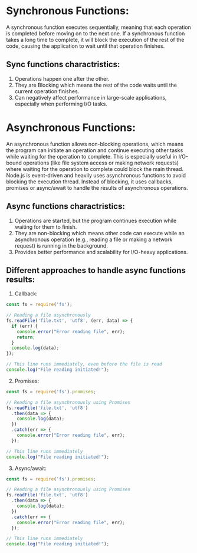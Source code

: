 # Synchronous Functions:
A synchronous function executes sequentially, meaning that each operation is completed before moving on to the next one. If a synchronous function takes a long time to complete, it will block the execution of the rest of the code, causing the application to wait until that operation finishes.

## Sync functions charactristics:
1. Operations happen one after the other.
2. They are Blocking which means the rest of the code waits until the current operation finishes.
3. Can negatively affect performance in large-scale applications, especially when performing I/O tasks.


# Asynchronous Functions:
An asynchronous function allows non-blocking operations, which means the program can initiate an operation and continue executing other tasks while waiting for the operation to complete. This is especially useful in I/O-bound operations (like file system access or making network requests) where waiting for the operation to complete could block the main thread.
Node.js is event-driven and heavily uses asynchronous functions to avoid blocking the execution thread. Instead of blocking, it uses callbacks, promises or async/await to handle the results of asynchronous operations.

## Async functions charactristics:
1. Operations are started, but the program continues execution while waiting for them to finish.
2. They are non-blocking which means other code can execute while an asynchronous operation (e.g., reading a file or making a network request) is running in the background.
3. Provides better performance and scalability for I/O-heavy applications.

## Different approaches to handle async functions results:
1. Callback:
```javascript
const fs = require('fs');

// Reading a file asynchronously
fs.readFile('file.txt', 'utf8', (err, data) => {
  if (err) {
    console.error("Error reading file", err);
    return;
  }
  console.log(data);
});

// This line runs immediately, even before the file is read
console.log("File reading initiated!");
```
2. Promises:
```javascript
const fs = require('fs').promises;

// Reading a file asynchronously using Promises
fs.readFile('file.txt', 'utf8')
  .then(data => {
    console.log(data);
  })
  .catch(err => {
    console.error("Error reading file", err);
  });

// This line runs immediately
console.log("File reading initiated!");
```
3. Async/await:
```javaScript
const fs = require('fs').promises;

// Reading a file asynchronously using Promises
fs.readFile('file.txt', 'utf8')
  .then(data => {
    console.log(data);
  })
  .catch(err => {
    console.error("Error reading file", err);
  });

// This line runs immediately
console.log("File reading initiated!");
